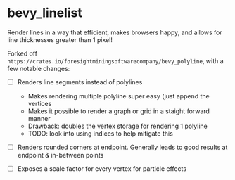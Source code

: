# bevy_linelist

Render lines in a way that efficient, makes browsers happy, and allows for line thicknesses greater than 1 pixel! 

Forked off `https://crates.io/foresightminingsoftwarecompany/bevy_polyline`, with a few notable changes: 
- [ ] Renders line segments instead of polylines
  - Makes rendering multiple polyline super easy (just append the vertices
  - Makes it possible to render a graph or grid in a staight forward manner  
  - Drawback: doubles the vertex storage for rendering 1 polyline
  - TODO: look into using indices to help mitigate this

- [ ] Renders rounded corners at endpoint. Generally leads to good results at endpoint & in-between points

- [ ] Exposes a scale factor for every vertex for particle effects 

